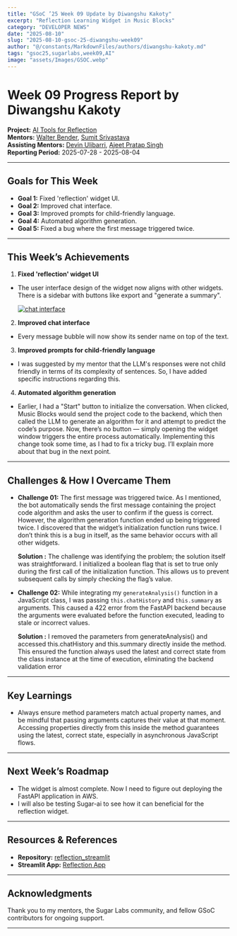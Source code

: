 ```yaml
---
title: "GSoC ’25 Week 09 Update by Diwangshu Kakoty"
excerpt: "Reflection Learning Widget in Music Blocks"
category: "DEVELOPER NEWS"
date: "2025-08-10"
slug: "2025-08-10-gsoc-25-diwangshu-week09"
author: "@/constants/MarkdownFiles/authors/diwangshu-kakoty.md"
tags: "gsoc25,sugarlabs,week09,AI"
image: "assets/Images/GSOC.webp"
---
```


<!-- markdownlint-disable -->

# Week 09 Progress Report by Diwangshu Kakoty

**Project:** [AI Tools for Reflection](https://github.com/Commanderk3/reflection_ai)  
**Mentors:** [Walter Bender](https://github.com/walterbender), [Sumit Srivastava](https://github.com/sum2it)  
**Assisting Mentors:** [Devin Ulibarri](https://github.com/pikurasa), [Ajeet Pratap Singh](https://github.com/apsinghdev)  
**Reporting Period:** 2025-07-28 - 2025-08-04  

---

## Goals for This Week

- **Goal 1:** Fixed 'reflection' widget UI.
- **Goal 2:** Improved chat interface.
- **Goal 3:** Improved prompts for child-friendly language.
- **Goal 4:** Automated algorithm generation.
- **Goal 5:** Fixed a bug where the first message triggered twice.

---

## This Week’s Achievements

1. **Fixed 'reflection' widget UI**  
  - The user interface design of the widget now aligns with other widgets. There is a sidebar with buttons like export and "generate a summary".

    <a href="https://ibb.co/PZWZQDhN"><img src="https://i.ibb.co/gMWMV4T3/Screenshot-2025-08-10-195926.png" alt="chat interface" border="0"></a>

2. **Improved chat interface**
  - Every message bubble will now show its sender name on top of the text.

3. **Improved prompts for child-friendly language**
  - I was suggested by my mentor that the LLM's responses were not child friendly in terms of its complexity of sentences. So, I have added specific instructions regarding this.

4. **Automated algorithm generation**
  - Earlier, I had a "Start" button to initialize the conversation. When clicked, Music Blocks would send the project code to the backend, which then called the LLM to generate an algorithm for it and attempt to predict the code’s purpose. Now, there’s no button — simply opening the widget window triggers the entire process automatically. Implementing this change took some time, as I had to fix a tricky bug. I’ll explain more about that bug in the next point.

---

## Challenges & How I Overcame Them

- **Challenge 01:** The first message was triggered twice. As I mentioned, the bot automatically sends the first message containing the project code algorithm and asks the user to confirm if the guess is correct. However, the algorithm generation function ended up being triggered twice. I discovered that the widget’s initialization function runs twice. I don’t think this is a bug in itself, as the same behavior occurs with all other widgets.

  **Solution :** The challenge was identifying the problem; the solution itself was straightforward. I initialized a boolean flag that is set to true only during the first call of the initialization function. This allows us to prevent subsequent calls by simply checking the flag’s value.

- **Challenge 02:**  While integrating my `generateAnalysis()` function in a JavaScript class, I was passing `this.chatHistory` and `this.summary` as arguments. This caused a 422 error from the FastAPI backend because the arguments were evaluated before the function executed, leading to stale or incorrect values.

  **Solution :**  I removed the parameters from generateAnalysis() and accessed this.chatHistory and this.summary directly inside the method. This ensured the function always used the latest and correct state from the class instance at the time of execution, eliminating the backend validation error

---

## Key Learnings

- Always ensure method parameters match actual property names, and be mindful that passing arguments captures their value at that moment. Accessing properties directly from this inside the method guarantees using the latest, correct state, especially in asynchronous JavaScript flows.
---

## Next Week’s Roadmap

- The widget is almost complete. Now I need to figure out deploying the FastAPI application in AWS.
- I will also be testing Sugar-ai to see how it can beneficial for the reflection widget.

---

## Resources & References

- **Repository:** [reflection_streamlit](https://github.com/Commanderk3/reflection_streamlit)
- **Streamlit App:** [Reflection App](https://reflectionapp-2yoxtvn6sknvktme2zorvq.streamlit.app/)

---

## Acknowledgments

Thank you to my mentors, the Sugar Labs community, and fellow GSoC contributors for ongoing support.

---